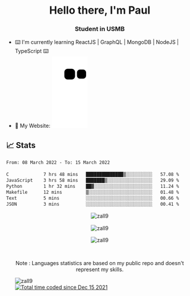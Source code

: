 <h1 align="center">Hello there, I'm Paul</h1> 
<h3 align="center">Student in USMB </h3>

- ⌨️ I'm currently learning ReactJS | GraphQL | MongoDB | NodeJS | TypeScript ⌨️
- 🔎 My Website: <a href="" ></a>
![Alt text](https://raw.githubusercontent.com/zall9/zall9/output/github-contribution-grid-snake.svg)

## 📈 Stats



<!--START_SECTION:waka-->

```text
From: 08 March 2022 - To: 15 March 2022

C             7 hrs 48 mins   ██████████████▒░░░░░░░░░░   57.08 %
JavaScript    3 hrs 58 mins   ███████▒░░░░░░░░░░░░░░░░░   29.09 %
Python        1 hr 32 mins    ██▓░░░░░░░░░░░░░░░░░░░░░░   11.24 %
Makefile      12 mins         ▒░░░░░░░░░░░░░░░░░░░░░░░░   01.48 %
Text          5 mins          ░░░░░░░░░░░░░░░░░░░░░░░░░   00.66 %
JSON          3 mins          ░░░░░░░░░░░░░░░░░░░░░░░░░   00.41 %
```

<!--END_SECTION:waka-->
<p align="center">
  <img align="center" src="https://github-readme-stats.vercel.app/api?username=zall9&show_icons=true&locale=en&theme=tokyonight " alt="zall9" />
</p>
<p  align="center"><img align="center" src="https://github-readme-streak-stats.herokuapp.com/?user=zall9&theme=tokyonight" alt="zall9" /></p>
<p  align="center"><img align="center" src="https://github-readme-stats.vercel.app/api/top-langs?username=zall9&show_icons=true&locale=en&layout=compact&theme=tokyonight" alt="zall9" /></p>
<br>
<p  align="center">Note : Languages statistics are based on my public repo and doesn't represent my skills.</p>
<p>
  <ul style="list-style-type: none;">
    <li align="left"><img src="https://komarev.com/ghpvc/?username=zall9&label=Profile%20views&color=0e75b6&style=for-the-badge" alt="zall9" /></li>
    <li align="left"> <a href="https://wakatime.com/@7e787948-bc72-4702-af7b-d57420a332e8"><img src="https://wakatime.com/badge/user/7e787948-bc72-4702-af7b-d57420a332e8.svg?style=for-the-badge" alt="Total time coded since Dec 15 2021" /></a> </li>
  </ul>
</p>

